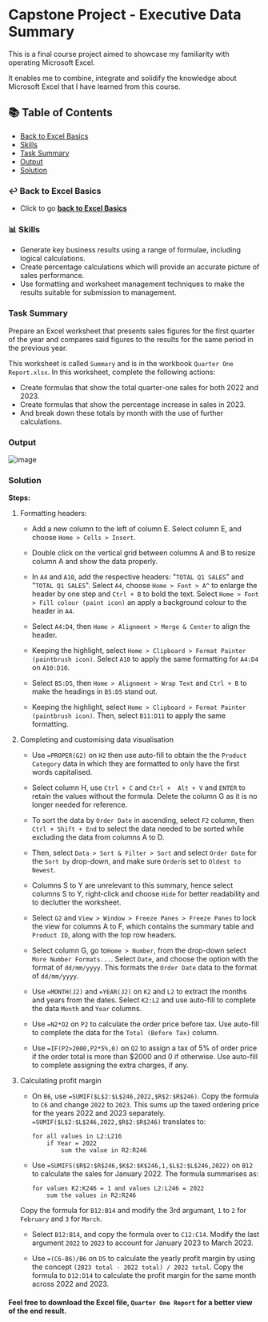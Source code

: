 # Capstone Project - Executive Data Summary

This is a final course project aimed to showcase my familiarity with operating Microsoft Excel.

It enables me to combine, integrate and solidify the knowledge about Microsoft Excel that I have learned from this course.

## 📚 Table of Contents
- [Back to Excel Basics](#back-to-excel-basics)
- [Skills](skills)
- [Task Summary](#task-summary)
- [Output](#output)
- [Solution](#solution)

### ↩️ Back to Excel Basics
- Click to go **[back to Excel Basics](https://github.com/nacht29/microsoft-power-bi-professional-cert/tree/main/excel-basics)**

### 📊 Skills 
- Generate key business results using a range of formulae, including logical calculations.
- Create percentage calculations which will provide an accurate picture of sales performance.
- Use formatting and worksheet management techniques to make the results suitable for submission to management.

### Task Summary

Prepare an Excel worksheet that presents sales figures for the first quarter of the year and compares said figures to the results for the same period in the previous year. 

This worksheet is called ```Summary``` and is in the workbook ```Quarter One Report.xlsx```. In this worksheet, complete the following actions:

- Create formulas that show the total quarter-one sales for both 2022 and 2023.
- Create formulas that show the percentage increase in sales in 2023. 
- And break down these totals by month with the use of further calculations.

### Output

![image](https://github.com/user-attachments/assets/df6dc78e-78fd-470a-a3b2-f62fbdf323b0)

### Solution

**Steps:**

1. Formatting headers:
	- Add a new column to the left of column E. Select column E, and choose ```Home > Cells > Insert```.

	- Double click on the vertical grid between columns A and B to resize column A and show the data properly.

	- In ```A4``` and ```A10```, add the respective headers: "```TOTAL Q1 SALES```" and "```TOTAL Q1 SALES```". Select ```A4```, choose ```Home > Font > A^``` to enlarge the header by one step and ```Ctrl + B``` to bold the text. Select ```Home > Font > Fill colour (paint icon)``` an apply a background colour to the header in ```A4```.

	- Select ```A4:D4```, then ```Home > Alignment > Merge & Center``` to align the header. 

	- Keeping the highlight, select ```Home > Clipboard > Format Painter (paintbrush icon)```. Select ```A10``` to apply the same formatting for ```A4:D4``` on ```A10:D10```.

	- Select ```B5:D5```, then ```Home > Alignment > Wrap Text``` and ```Ctrl + B``` to make the headings in ```B5:D5``` stand out.

	- Keeping the highlight, select ```Home > Clipboard > Format Painter (paintbrush icon)```. Then, select ```B11:D11``` to apply the same formatting.


2. Completing and customising data visualisation
	- Use ```=PROPER(G2)``` on ```H2``` then use auto-fill to obtain the the ```Product Category``` data in which they are formatted to only have the first words capitalised.
	
	- Select column H, use ```Ctrl + C``` and ```Ctrl +  Alt + V``` and ```ENTER``` to retain the values without the formula. Delete the column G as it is no longer needed for reference.

	- To sort the data by ```Order Date``` in ascending, select ```F2``` column, then ```Ctrl + Shift + End``` to select the data needed to be sorted while excluding the data from columns A to D.

	- Then, select ```Data > Sort & Filter > Sort``` and select ```Order Date``` for the ```Sort by``` drop-down, and make sure ```Order```is set to ```Oldest to Newest```.

	- Columns S to Y are unrelevant to this summary, hence select columns S to Y, right-click and choose ```Hide``` for better readability and to declutter the worksheet.

	- Select ```G2``` and ```View > Window > Freeze Panes > Freeze Panes``` to lock the view for columns A to F, which contains the summary table and ```Product ID```, along with the top row headers.

	- Select column G, go to```Home > Number```, from the drop-down select ```More Number Formats...```. Select ```Date```, and choose the option with the format of ```dd/mm/yyyy```. This formats the ```Order Date``` data to the format of ```dd/mm/yyyy```.

	- Use ```=MONTH(J2)``` and ```=YEAR(J2)``` on ```K2``` and ```L2``` to extract the months and years from the dates. Select ```K2:L2``` and use auto-fill to complete the data ```Month``` and ```Year``` columns.

	- Use ```=N2*O2``` on ```P2``` to calculate the order price before tax. Use auto-fill to complete the data for the ```Total (Before Tax)``` column.

	- Use ```=IF(P2>2000,P2*5%,0)``` on ```Q2``` to assign a tax of 5% of order price if the order total is more than $2000 and 0 if otherwise. Use auto-fill to complete assigning the extra charges, if any.


3. Calculating profit margin
	- On ```B6```, use ```=SUMIF($L$2:$L$246,2022,$R$2:$R$246)```. Copy the formula to ```C6``` and change ```2022``` to ```2023```. This sums up the taxed ordering price for the years 2022 and 2023 separately.
	```=SUMIF($L$2:$L$246,2022,$R$2:$R$246)``` translates to:
		````
		for all values in L2:L216
			if Year = 2022
				sum the value in R2:R246
		````

	- Use ```=SUMIFS($R$2:$R$246,$K$2:$K$246,1,$L$2:$L$246,2022)``` on ```B12``` to calculate the sales for January 2022. The formula summarises as:
		````
		for values K2:K246 = 1 and values L2:L246 = 2022
			sum the values in R2:R246
		````
	Copy the formula for ```B12:B14``` and modify the 3rd argumant, ```1``` to ```2``` for ```February``` and ```3``` for ```March```.

	- Select ```B12:B14```, and copy the formula over to ```C12:C14```. Modify the last argument ```2022``` to ```2023``` to account for January 2023 to March 2023.

	- Use ```=(C6-B6)/B6``` on ```D5``` to calculate the yearly profit margin by using the concept ```(2023 total - 2022 total) / 2022 total```. Copy the formula to ```D12:D14``` to calculate the profit margin for the same month across 2022 and 2023.

#### Feel free to download the Excel file, ````Quarter One Report```` for a better view of the end result.
